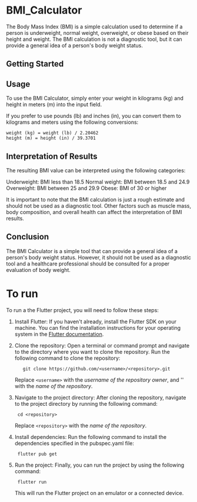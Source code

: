 # BMI_Calculator

The Body Mass Index (BMI) is a simple calculation used to determine if a person is underweight, 
normal weight, overweight, or obese based on their height and weight. 
The BMI calculation is not a diagnostic tool, but it can provide a general idea of a person's body weight status.

## Getting Started

## Usage

To use the BMI Calculator, simply enter your weight in kilograms (kg) and height in meters (m) into the input field.

If you prefer to use pounds (lb) and inches (in), you can convert them to kilograms and meters using the following conversions:

    weight (kg) = weight (lb) / 2.20462
    height (m) = height (in) / 39.3701


## Interpretation of Results

The resulting BMI value can be interpreted using the following categories:

Underweight: BMI less than 18.5
Normal weight: BMI between 18.5 and 24.9
Overweight: BMI between 25 and 29.9
Obese: BMI of 30 or higher


It is important to note that the BMI calculation is just a rough estimate and should not be used as a diagnostic tool. 
Other factors such as muscle mass, body composition, and overall health can affect the interpretation of BMI results.

## Conclusion

The BMI Calculator is a simple tool that can provide a general idea of a person's body weight status. 
However, it should not be used as a diagnostic tool and a healthcare professional should be consulted for a proper evaluation of body weight.

# To run 

To run a the Flutter project, you will need to follow these steps:

1. Install Flutter: If you haven't already, install the Flutter SDK on your machine. 
    You can find the installation instructions for your operating system in the [Flutter 
    documentation]( https://flutter.dev/docs/get-started/install).

2. Clone the repository: Open a terminal or command prompt and navigate to the directory where you want to clone the repository. 
   Run the following command to clone the repository:
       
          git clone https://github.com/<username>/<repository>.git

   Replace `<username>` with the *username of the repository owner*, and '<repository>' with the *name of the repository*.

3. Navigate to the project directory: After cloning the repository, navigate to the project directory by running the following command:
        
        cd <repository>
   
    Replace `<repository>` with the *name of the repository*.

4. Install dependencies: Run the following command to install the dependencies specified in the pubspec.yaml file:

        flutter pub get

5. Run the project: Finally, you can run the project by using the following command:

        flutter run

   This will run the Flutter project on an emulator or a connected device. 

